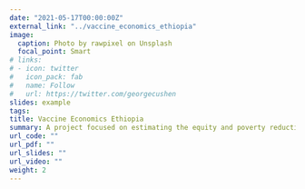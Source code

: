 ```yaml
---
date: "2021-05-17T00:00:00Z"
external_link: "../vaccine_economics_ethiopia"
image:
  caption: Photo by rawpixel on Unsplash
  focal_point: Smart
# links:
# - icon: twitter
#   icon_pack: fab
#   name: Follow
#   url: https://twitter.com/georgecushen
slides: example
tags:
title: Vaccine Economics Ethiopia
summary: A project focused on estimating the equity and poverty reduction benefits of vaccines in Ethiopia, and on pursuing a set of corresponding extended cost-effectiveness analysis economic evaluations.
url_code: ""
url_pdf: ""
url_slides: ""
url_video: ""
weight: 2
---
```



